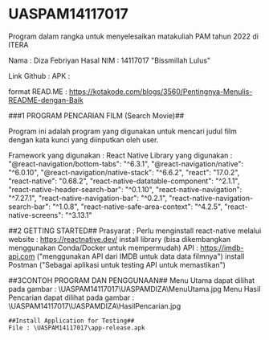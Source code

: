 # UASPAM14117017
Program dalam rangka untuk menyelesaikan matakuliah PAM tahun 2022 di ITERA

Nama : Diza Febriyan Hasal
NIM : 14117017
"Bissmillah Lulus"

Link Github : 
APK : 

format READ.ME : https://kotakode.com/blogs/3560/Pentingnya-Menulis-README-dengan-Baik

###1 PROGRAM PENCARIAN FILM (Search Movie)##

Program ini adalah program yang digunakan untuk mencari judul film dengan kata kunci yang
diinputkan oleh user.

Framework yang digunakan : React Native
Library yang digunakan :         
        "@react-navigation/bottom-tabs": "^6.3.1",
        "@react-navigation/native": "^6.0.10",
        "@react-navigation/native-stack": "^6.6.2",
        "react": "17.0.2",
        "react-native": "0.68.2",
        "react-native-datatable-component": "^2.1.1",
        "react-native-header-search-bar": "^0.1.10",
        "react-native-navigation": "^7.27.1",
        "react-native-navigation-bar": "^0.2.1",
        "react-native-navigation-search-bar": "^1.0.8",
        "react-native-safe-area-context": "^4.2.5",
        "react-native-screens": "^3.13.1"

##2 GETTING STARTED##
Prasyarat : Perlu menginstall react-native melalui website : https://reactnative.dev/
            install library (bisa dikembangkan menggunakan Conda/Docker untuk mempermudah)
            API : https://imdb-api.com ("menggunakan API dari IMDB untuk data data filmnya")
            install Postman ("Sebagai aplikasi untuk testing API untuk memastikan")

##3CONTOH PROGRAM DAN PENGGUNAAN##
    Menu Utama dapat dilihat pada gambar : \UASPAM14117017\UASPAMDIZA\MenuUtama.jpg
    Menu Hasil Pencarian dapat dilihat pada gambar : \UASPAM14117017\UASPAMDIZA\HasilPencarian.jpg

    ##Install Application for Testing##
    File : \UASPAM14117017\app-release.apk
    
    